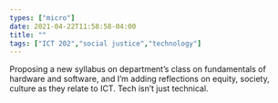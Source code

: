 ```yaml
---
types: ["micro"]
date: 2021-04-22T11:58:58-04:00
title: ""
tags: ["ICT 202","social justice","technology"]
---
```

Proposing a new syllabus on department’s class on fundamentals of hardware and software, and I’m adding reflections on equity, society, culture as they relate to ICT. Tech isn’t just technical.
